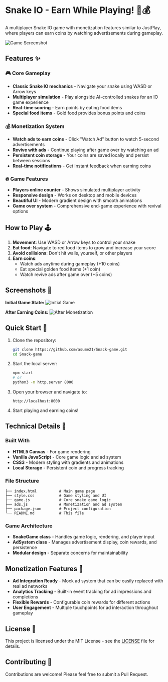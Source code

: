 # Snake IO - Earn While Playing! 🐍💰

A multiplayer Snake IO game with monetization features similar to JustPlay, where players can earn coins by watching advertisements during gameplay.

![Game Screenshot](https://github.com/user-attachments/assets/8ab6e9c3-67ab-420c-8f3d-be5f98ead068)

## Features ✨

### 🎮 Core Gameplay
- **Classic Snake IO mechanics** - Navigate your snake using WASD or Arrow keys
- **Multiplayer simulation** - Play alongside AI-controlled snakes for an IO game experience
- **Real-time scoring** - Earn points by eating food items
- **Special food items** - Gold food provides bonus points and coins

### 💰 Monetization System
- **Watch ads to earn coins** - Click "Watch Ad" button to watch 5-second advertisements
- **Revive with ads** - Continue playing after game over by watching an ad
- **Persistent coin storage** - Your coins are saved locally and persist between sessions
- **Real-time notifications** - Get instant feedback when earning coins

### 🔥 Game Features
- **Players online counter** - Shows simulated multiplayer activity
- **Responsive design** - Works on desktop and mobile devices
- **Beautiful UI** - Modern gradient design with smooth animations
- **Game over system** - Comprehensive end-game experience with revival options

## How to Play 🕹️

1. **Movement**: Use WASD or Arrow keys to control your snake
2. **Eat food**: Navigate to red food items to grow and increase your score
3. **Avoid collisions**: Don't hit walls, yourself, or other players
4. **Earn coins**: 
   - Watch ads anytime during gameplay (+10 coins)
   - Eat special golden food items (+1 coin)
   - Watch revive ads after game over (+5 coins)

## Screenshots 📸

**Initial Game State:**
![Initial Game](https://github.com/user-attachments/assets/8ab6e9c3-67ab-420c-8f3d-be5f98ead068)

**After Earning Coins:**
![After Monetization](https://github.com/user-attachments/assets/b1c5df25-914e-4e58-9f69-2f7e82038ce4)

## Quick Start 🚀

1. Clone the repository:
   ```bash
   git clone https://github.com/asume21/Snack-game.git
   cd Snack-game
   ```

2. Start the local server:
   ```bash
   npm start
   # or
   python3 -m http.server 8000
   ```

3. Open your browser and navigate to:
   ```
   http://localhost:8000
   ```

4. Start playing and earning coins!

## Technical Details 🔧

### Built With
- **HTML5 Canvas** - For game rendering
- **Vanilla JavaScript** - Core game logic and ad system
- **CSS3** - Modern styling with gradients and animations
- **Local Storage** - Persistent coin and progress tracking

### File Structure
```
├── index.html          # Main game page
├── style.css           # Game styling and UI
├── game.js             # Core snake game logic
├── ads.js              # Monetization and ad system
├── package.json        # Project configuration
└── README.md           # This file
```

### Game Architecture
- **SnakeGame class** - Handles game logic, rendering, and player input
- **AdSystem class** - Manages advertisement display, coin rewards, and persistence
- **Modular design** - Separate concerns for maintainability

## Monetization Features 💎

- **Ad Integration Ready** - Mock ad system that can be easily replaced with real ad networks
- **Analytics Tracking** - Built-in event tracking for ad impressions and completions
- **Flexible Rewards** - Configurable coin rewards for different actions
- **User Engagement** - Multiple touchpoints for ad interaction throughout gameplay

## License 📄

This project is licensed under the MIT License - see the [LICENSE](LICENSE) file for details.

## Contributing 🤝

Contributions are welcome! Please feel free to submit a Pull Request.
